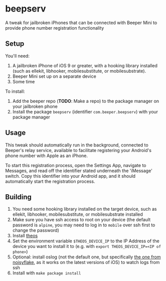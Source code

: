 # beepserv

A tweak for jailbroken iPhones that can be connected with Beeper Mini to provide phone number registration functionality

## Setup

You'll need:
1. A jailbroken iPhone of iOS 9 or greater, with a hooking library installed (such as ellekit, libhooker, mobilesubstitute, or mobilesubstrate).
2. Beeper Mini set up on a separate device
2. Some time

To install:
1. Add the beeper repo (**TODO**: Make a repo) to the package manager on your jailbroken phone
2. Install the package `beepserv` (identifier `com.beeper.beepserv`) with your package manager

## Usage
This tweak should automatically run in the background, connected to Beeper's relay service, available to facilitate registering your Android's phone number with Apple as an iPhone.

To start this registration process, open the Settings App, navigate to Messages, and read off the identifier stated underneath the 'iMessage' switch. Copy this identifier into your Android app, and it should automatically start the registration process.

## Building
1. You need some hooking library installed on the target device, such as ellekit, libhooker, mobilesubstitute, or mobilesubstrate installed
2. Make sure you have ssh access to root on your device (the default password is `alpine`, you may need to log in to `mobile` over ssh first to change the password)
3. Install [theos](https://theos.dev)
4. Set the environment variable `$THEOS_DEVICE_IP` to the IP Address of the device you want to install it to (e.g. with `export THEOS_DEVICE_IP=<IP of phone>`)
5. Optional: install oslog (not the default one, but specifically [the one from noisyflake](https://github.com/NoisyFlake/oslog), as it works on the latest versions of iOS) to watch logs from ssh
6. Install with `make package install`

